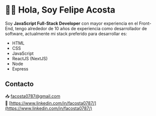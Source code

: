 # 👋🏼 Hola, Soy Felipe Acosta
Soy **JavaScript Full-Stack Developer** con mayor experiencia en el Front-End, tengo alrededor de 10 años
de experiencia como desarrollador de software, actualmente mi stack preferido para desarrollar es:

- HTML
- CSS
- JavaScript
- ReactJS (NextJS)
- Node
- Express

## Contacto
📥   [facosta0787@gmail.com](mailto:facosta0787@gmail.com) <br/>
💼   [https://www.linkedin.com/in/facosta0787/](https://www.linkedin.com/in/facosta0787/)
